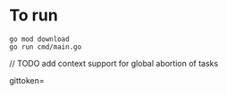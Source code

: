 # To run 

```
go mod download
go run cmd/main.go
```

// TODO add context support for global abortion of tasks

gittoken=